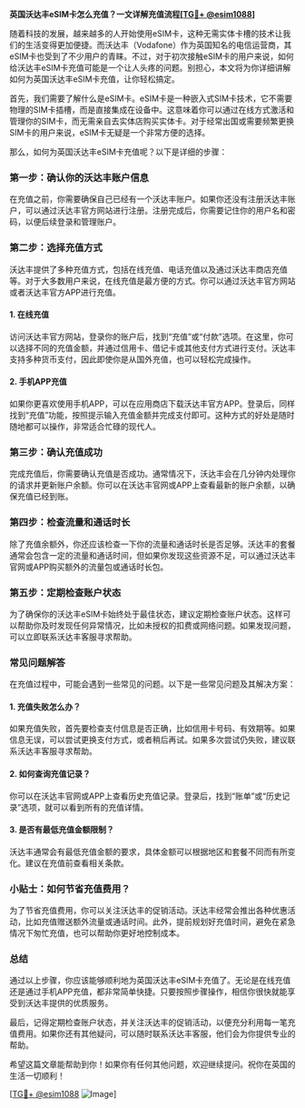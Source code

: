 **英国沃达丰eSIM卡怎么充值？一文详解充值流程[[TG💪+ @esim1088](https://t.me/s/esim1088)]**

随着科技的发展，越来越多的人开始使用eSIM卡，这种无需实体卡槽的技术让我们的生活变得更加便捷。而沃达丰（Vodafone）作为英国知名的电信运营商，其eSIM卡也受到了不少用户的青睐。不过，对于初次接触eSIM卡的用户来说，如何给沃达丰eSIM卡充值可能是一个让人头疼的问题。别担心，本文将为你详细讲解如何为英国沃达丰eSIM卡充值，让你轻松搞定。

首先，我们需要了解什么是eSIM卡。eSIM卡是一种嵌入式SIM卡技术，它不需要物理的SIM卡插槽，而是直接集成在设备中。这意味着你可以通过在线方式激活和管理你的SIM卡，而无需亲自去实体店购买实体卡。对于经常出国或需要频繁更换SIM卡的用户来说，eSIM卡无疑是一个非常方便的选择。

那么，如何为英国沃达丰eSIM卡充值呢？以下是详细的步骤：

### **第一步：确认你的沃达丰账户信息**
在充值之前，你需要确保自己已经有一个沃达丰账户。如果你还没有注册沃达丰账户，可以通过沃达丰官方网站进行注册。注册完成后，你需要记住你的用户名和密码，以便后续登录和管理账户。

### **第二步：选择充值方式**
沃达丰提供了多种充值方式，包括在线充值、电话充值以及通过沃达丰商店充值等。对于大多数用户来说，在线充值是最方便的方式。你可以通过沃达丰官方网站或者沃达丰官方APP进行充值。

#### **1. 在线充值**
访问沃达丰官方网站，登录你的账户后，找到“充值”或“付款”选项。在这里，你可以选择不同的充值金额，并通过信用卡、借记卡或其他支付方式进行支付。沃达丰支持多种货币支付，因此即使你是从国外充值，也可以轻松完成操作。

#### **2. 手机APP充值**
如果你更喜欢使用手机APP，可以在应用商店下载沃达丰官方APP。登录后，同样找到“充值”功能，按照提示输入充值金额并完成支付即可。这种方式的好处是随时随地都可以操作，非常适合忙碌的现代人。

### **第三步：确认充值成功**
完成充值后，你需要确认充值是否成功。通常情况下，沃达丰会在几分钟内处理你的请求并更新账户余额。你可以在沃达丰官网或APP上查看最新的账户余额，以确保充值已经到账。

### **第四步：检查流量和通话时长**
除了充值余额外，你还应该检查一下你的流量和通话时长是否足够。沃达丰的套餐通常会包含一定的流量和通话时间，但如果你发现这些资源不足，可以通过沃达丰官网或APP购买额外的流量包或通话时长包。

### **第五步：定期检查账户状态**
为了确保你的沃达丰eSIM卡始终处于最佳状态，建议定期检查账户状态。这样可以帮助你及时发现任何异常情况，比如未授权的扣费或网络问题。如果发现问题，可以立即联系沃达丰客服寻求帮助。

### **常见问题解答**
在充值过程中，可能会遇到一些常见的问题。以下是一些常见问题及其解决方案：

#### **1. 充值失败怎么办？**
如果充值失败，首先要检查支付信息是否正确，比如信用卡号码、有效期等。如果信息无误，可以尝试更换支付方式，或者稍后再试。如果多次尝试仍失败，建议联系沃达丰客服寻求帮助。

#### **2. 如何查询充值记录？**
你可以在沃达丰官网或APP上查看历史充值记录。登录后，找到“账单”或“历史记录”选项，就可以看到所有的充值详情。

#### **3. 是否有最低充值金额限制？**
沃达丰通常会有最低充值金额的要求，具体金额可以根据地区和套餐不同而有所变化。建议在充值前查看相关条款。

### **小贴士：如何节省充值费用？**
为了节省充值费用，你可以关注沃达丰的促销活动。沃达丰经常会推出各种优惠活动，比如充值赠送额外流量或通话时间。此外，提前规划好充值时间，避免在紧急情况下匆忙充值，也可以帮助你更好地控制成本。

### **总结**
通过以上步骤，你应该能够顺利地为英国沃达丰eSIM卡充值了。无论是在线充值还是通过手机APP充值，都非常简单快捷。只要按照步骤操作，相信你很快就能享受到沃达丰提供的优质服务。

最后，记得定期检查账户状态，并关注沃达丰的促销活动，以便充分利用每一笔充值费用。如果你还有其他疑问，可以随时联系沃达丰客服，他们会为你提供专业的帮助。

希望这篇文章能帮助到你！如果你有任何其他问题，欢迎继续提问。祝你在英国的生活一切顺利！

[[TG💪+ @esim1088](https://t.me/s/esim1088) ![Image](https://i.postimg.cc/4NQfJmqS/Snipaste-2025-05-13-00-14-12.png)]
